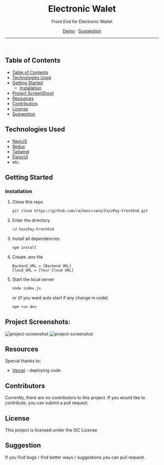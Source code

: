 <div align='center' style="text-align: center;">

<h1 style="border:0;margin:1rem">Electronic Walet</h1>

Front End for Electronic Wallet

[Demo](https://fazz-pay-front-end.vercel.app) · [Suggestion](mailto:purapuraturtle69@gmail.com)

<hr>
<br>

</div>

## Table of Contents

- [Table of Contents](#table-of-contents)
- [Technologies Used](#technologies-used)
- [Getting Started](#getting-started)
  - [Installation](#installation)
- [Project ScreenShoot](#project-screenshots)
- [Resources](#resources)
- [Contributors](#contributors)
- [License](#license)
- [Suggestion](#suggestion)

## Technologies Used

- [NextJS](https://nextjs.org/docs)
- [Redux](https://redux-toolkit.js.org)
- [Tailwind](https://tailwindcss.com/)
- [DaisyUI](https://daisyui.com/)
- etc.

## Getting Started

### Installation

1. Clone this repo

   ```bash
   git clone https://github.com/raihanirvana/FazzPay-FrontEnd.git
   ```

2. Enter the directory

   ```bash
   cd FazzPay-FrontEnd
   ```

3. Install all dependencies

   ```bash
   npm install
   ```

4. Create .env file

   ```env
   Backend_URL = [Backend URL]
   Cloud_URL = [Your Cloud URL]
   ```

5. Start the local server

   ```bash
   node index.js
   ```

   or (if you want auto start if any change in code)

   ```bash
   npm run dev
   ```

## Project Screenshots:

<img src="https://user-images.githubusercontent.com/83262495/245551108-5207e183-778b-457e-b578-366bbed84748.jpg" alt="project-screenshot">

<img src="https://user-images.githubusercontent.com/83262495/245552500-0a0504e6-716a-47dd-912c-acdf1037f64d.jpg" alt="project-screenshot">

## Resources

Special thanks to:

- [Vercel](https://vercel.com) - deploying code

## Contributors

Currently, there are no contributors to this project. If you would like to contribute, you can submit a pull request.

## License

This project is licensed under the ISC License

## Suggestion

If you find bugs / find better ways / suggestions you can pull request.

